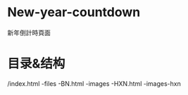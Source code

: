 # New-year-countdown
新年倒計時頁面


# 目录&结构
  /index.html 
    -files
    -BN.html
      -images
    -HXN.html
      -images-hxn
